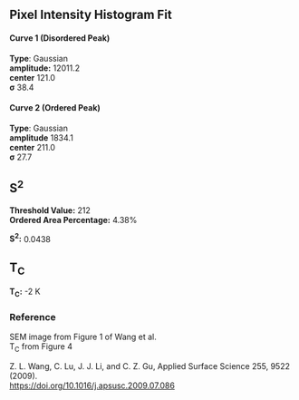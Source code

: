 ## Pixel Intensity Histogram Fit

#### Curve 1 (Disordered Peak)
**Type**: Gaussian\
**amplitude:** 12011.2\
**center** 121.0\
**σ** 38.4


#### Curve 2 (Ordered Peak)
**Type**: Gaussian\
**amplitude** 1834.1\
**center** 211.0\
**σ** 27.7


## S<sup>2</sup>

**Threshold Value:** 212\
**Ordered Area Percentage:** 4.38%


**S<sup>2</sup>:** 0.0438

## T<sub>C</sub>
**T<sub>C</sub>:** -2 K


### Reference
SEM image from Figure 1 of Wang et al.\
T<sub>C</sub> from Figure 4


Z. L. Wang, C. Lu, J. J. Li, and C. Z. Gu, Applied Surface Science 255, 9522 (2009).\
https://doi.org/10.1016/j.apsusc.2009.07.086
